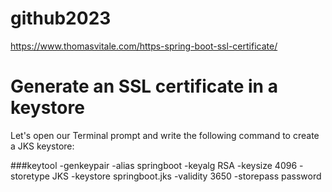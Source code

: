 # github2023
https://www.thomasvitale.com/https-spring-boot-ssl-certificate/



# Generate an SSL certificate in a keystore
Let's open our Terminal prompt and write the following command to create a JKS keystore:

###keytool -genkeypair -alias springboot -keyalg RSA -keysize 4096 -storetype JKS -keystore springboot.jks -validity 3650 -storepass password
